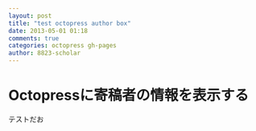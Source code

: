 ```yaml
---
layout: post
title: "test octopress author box"
date: 2013-05-01 01:18
comments: true
categories: octopress gh-pages
author: 8823-scholar
---
```


# Octopressに寄稿者の情報を表示する

テストだお


